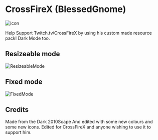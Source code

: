 # CrossFireX (BlessedGnome)

![icon](https://imgur.com/a/MmBbLoJ)

Help Support Twitch.tv/CrossFireX by using his custom made resource pack! Dark Mode too.

## Resizeable mode
![ResizeableMode](https://imgur.com/a/QfP7btx)

## Fixed mode
![FixedMode](https://imgur.com/a/yfC6vW4)

## Credits
Made from the Dark 2010Scape
And edited with some new colours and some new icons.
Edited for CrossFireX and anyone wishing to use it to support him.